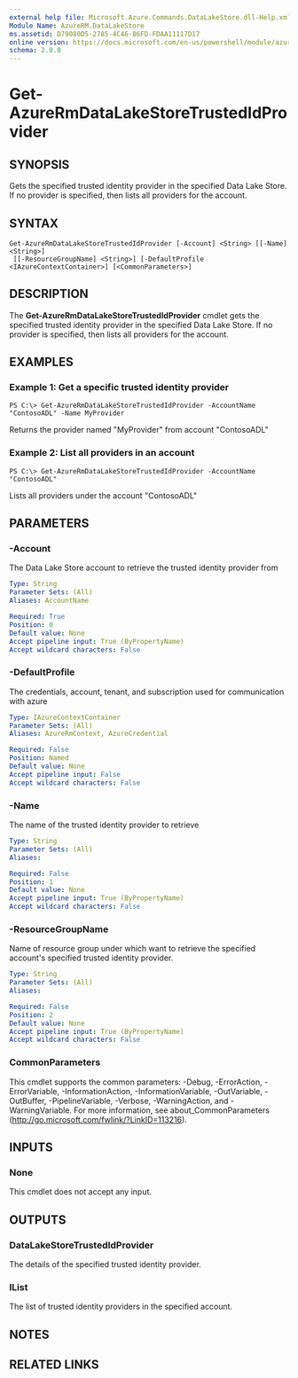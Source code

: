 ```yaml
---
external help file: Microsoft.Azure.Commands.DataLakeStore.dll-Help.xml
Module Name: AzureRM.DataLakeStore
ms.assetid: D79080D5-2785-4C46-86FD-FDAA11117D17
online version: https://docs.microsoft.com/en-us/powershell/module/azurerm.datalakestore/get-azurermdatalakestoretrustedidprovider
schema: 2.0.0
---
```


# Get-AzureRmDataLakeStoreTrustedIdProvider

## SYNOPSIS
Gets the specified trusted identity provider in the specified Data Lake Store.
If no provider is specified, then lists all providers for the account.

## SYNTAX

```
Get-AzureRmDataLakeStoreTrustedIdProvider [-Account] <String> [[-Name] <String>]
 [[-ResourceGroupName] <String>] [-DefaultProfile <IAzureContextContainer>] [<CommonParameters>]
```

## DESCRIPTION
The **Get-AzureRmDataLakeStoreTrustedIdProvider** cmdlet gets the specified trusted identity provider in the specified Data Lake Store.
If no provider is specified, then lists all providers for the account.

## EXAMPLES

### Example 1: Get a specific trusted identity provider
```
PS C:\> Get-AzureRmDataLakeStoreTrustedIdProvider -AccountName "ContosoADL" -Name MyProvider
```

Returns the provider named "MyProvider" from account "ContosoADL"

### Example 2: List all providers in an account
```
PS C:\> Get-AzureRmDataLakeStoreTrustedIdProvider -AccountName "ContosoADL"
```

Lists all providers under the account "ContosoADL"

## PARAMETERS

### -Account
The Data Lake Store account to retrieve the trusted identity provider from

```yaml
Type: String
Parameter Sets: (All)
Aliases: AccountName

Required: True
Position: 0
Default value: None
Accept pipeline input: True (ByPropertyName)
Accept wildcard characters: False
```

### -DefaultProfile
The credentials, account, tenant, and subscription used for communication with azure

```yaml
Type: IAzureContextContainer
Parameter Sets: (All)
Aliases: AzureRmContext, AzureCredential

Required: False
Position: Named
Default value: None
Accept pipeline input: False
Accept wildcard characters: False
```

### -Name
The name of the trusted identity provider to retrieve

```yaml
Type: String
Parameter Sets: (All)
Aliases:

Required: False
Position: 1
Default value: None
Accept pipeline input: True (ByPropertyName)
Accept wildcard characters: False
```

### -ResourceGroupName
Name of resource group under which want to retrieve the specified account's specified trusted identity provider.

```yaml
Type: String
Parameter Sets: (All)
Aliases:

Required: False
Position: 2
Default value: None
Accept pipeline input: True (ByPropertyName)
Accept wildcard characters: False
```

### CommonParameters
This cmdlet supports the common parameters: -Debug, -ErrorAction, -ErrorVariable, -InformationAction, -InformationVariable, -OutVariable, -OutBuffer, -PipelineVariable, -Verbose, -WarningAction, and -WarningVariable. For more information, see about_CommonParameters (http://go.microsoft.com/fwlink/?LinkID=113216).

## INPUTS

### None
This cmdlet does not accept any input.

## OUTPUTS

### DataLakeStoreTrustedIdProvider
The details of the specified trusted identity provider.

### IList<DataLakeStoreTrustedIdProvider>
The list of trusted identity providers in the specified account.

## NOTES

## RELATED LINKS
